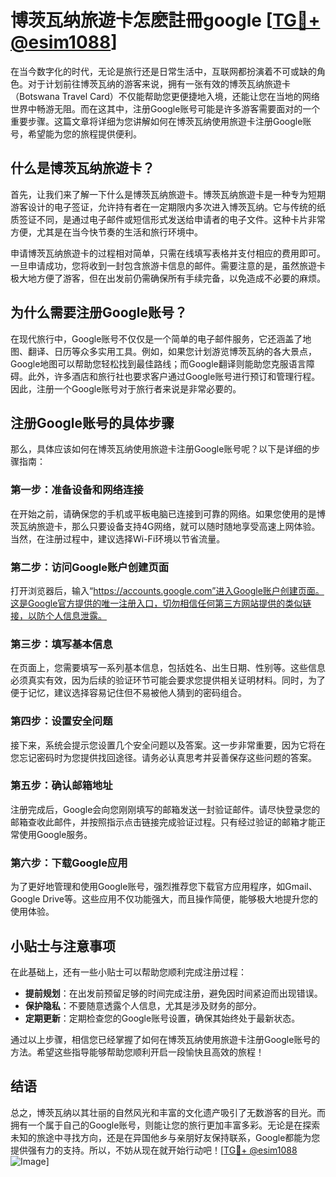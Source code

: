# 博茨瓦纳旅遊卡怎麽註冊google [[TG💪+ @esim1088](https://t.me/s/esim1088)]

在当今数字化的时代，无论是旅行还是日常生活中，互联网都扮演着不可或缺的角色。对于计划前往博茨瓦纳的游客来说，拥有一张有效的博茨瓦纳旅遊卡（Botswana Travel Card）不仅能帮助您更便捷地入境，还能让您在当地的网络世界中畅游无阻。而在这其中，注册Google账号可能是许多游客需要面对的一个重要步骤。这篇文章将详细为您讲解如何在博茨瓦纳使用旅遊卡注册Google账号，希望能为您的旅程提供便利。

## 什么是博茨瓦纳旅遊卡？

首先，让我们来了解一下什么是博茨瓦纳旅遊卡。博茨瓦纳旅遊卡是一种专为短期游客设计的电子签证，允许持有者在一定期限内多次进入博茨瓦纳。它与传统的纸质签证不同，是通过电子邮件或短信形式发送给申请者的电子文件。这种卡片非常方便，尤其是在当今快节奏的生活和旅行环境中。

申请博茨瓦纳旅遊卡的过程相对简单，只需在线填写表格并支付相应的费用即可。一旦申请成功，您将收到一封包含旅游卡信息的邮件。需要注意的是，虽然旅遊卡极大地方便了游客，但在出发前仍需确保所有手续完备，以免造成不必要的麻烦。

## 为什么需要注册Google账号？

在现代旅行中，Google账号不仅仅是一个简单的电子邮件服务，它还涵盖了地图、翻译、日历等众多实用工具。例如，如果您计划游览博茨瓦纳的各大景点，Google地图可以帮助您轻松找到最佳路线；而Google翻译则能助您克服语言障碍。此外，许多酒店和旅行社也要求客户通过Google账号进行预订和管理行程。因此，注册一个Google账号对于旅行者来说是非常必要的。

## 注册Google账号的具体步骤

那么，具体应该如何在博茨瓦纳使用旅遊卡注册Google账号呢？以下是详细的步骤指南：

### 第一步：准备设备和网络连接

在开始之前，请确保您的手机或平板电脑已连接到可靠的网络。如果您使用的是博茨瓦纳旅遊卡，那么只要设备支持4G网络，就可以随时随地享受高速上网体验。当然，在注册过程中，建议选择Wi-Fi环境以节省流量。

### 第二步：访问Google账户创建页面

打开浏览器后，输入“https://accounts.google.com”进入Google账户创建页面。这是Google官方提供的唯一注册入口，切勿相信任何第三方网站提供的类似链接，以防个人信息泄露。

### 第三步：填写基本信息

在页面上，您需要填写一系列基本信息，包括姓名、出生日期、性别等。这些信息必须真实有效，因为后续的验证环节可能会要求您提供相关证明材料。同时，为了便于记忆，建议选择容易记住但不易被他人猜到的密码组合。

### 第四步：设置安全问题

接下来，系统会提示您设置几个安全问题以及答案。这一步非常重要，因为它将在您忘记密码时为您提供找回途径。请务必认真思考并妥善保存这些问题的答案。

### 第五步：确认邮箱地址

注册完成后，Google会向您刚刚填写的邮箱发送一封验证邮件。请尽快登录您的邮箱查收此邮件，并按照指示点击链接完成验证过程。只有经过验证的邮箱才能正常使用Google服务。

### 第六步：下载Google应用

为了更好地管理和使用Google账号，强烈推荐您下载官方应用程序，如Gmail、Google Drive等。这些应用不仅功能强大，而且操作简便，能够极大地提升您的使用体验。

## 小贴士与注意事项

在此基础上，还有一些小贴士可以帮助您顺利完成注册过程：

- **提前规划**：在出发前预留足够的时间完成注册，避免因时间紧迫而出现错误。
- **保护隐私**：不要随意透露个人信息，尤其是涉及财务的部分。
- **定期更新**：定期检查您的Google账号设置，确保其始终处于最新状态。

通过以上步骤，相信您已经掌握了如何在博茨瓦纳使用旅遊卡注册Google账号的方法。希望这些指导能够帮助您顺利开启一段愉快且高效的旅程！

## 结语

总之，博茨瓦纳以其壮丽的自然风光和丰富的文化遗产吸引了无数游客的目光。而拥有一个属于自己的Google账号，则能让您的旅行更加丰富多彩。无论是在探索未知的旅途中寻找方向，还是在异国他乡与亲朋好友保持联系，Google都能为您提供强有力的支持。所以，不妨从现在就开始行动吧！[[TG💪+ @esim1088](https://t.me/s/esim1088) ![Image](https://i.postimg.cc/4NQfJmqS/Snipaste-2025-05-13-00-14-12.png)]